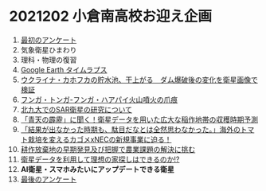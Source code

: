 # 2021202 小倉南高校お迎え企画

1. [最初のアンケート]()
2. 気象衛星ひまわり
3. 理科・物理の復習
4. [Google Earth タイムラプス](https://earth.google.com/web/@39.02775263,141.6254991,94a,49777.36235077d,35y,7h,0.00001347t,0r/data=CjISMBIgNTQ0MGExNzMxYzI1MTFlYTk0NDM4YmI2ODk0NDUyOTciDG1haW5Ob1JhbmRvbQ?hl=ja)
5. [ウクライナ・カホフカの貯水池、干上がる　ダム爆破後の変化を衛星画像で検証](https://www.bbc.com/japanese/features-and-analysis-66029815)
6. [フンガ・トンガ-フンガ・ハアパイ火山噴火の爪痕](https://sorabatake.jp/25315/)
7. [北九大でのSAR衛星の研究について](https://zacky1972.github.io/blog/2022/03/29/sar-apps.html)
8. [「青天の霹靂」に聞く！衛星データを用いた広大な稲作地帯の収穫時期予測](https://sorabatake.jp/3699/)
9. [「結果が出なかった時期も、駄目だなとは全然思わなかった。」海外のトマト栽培を変えるカゴメxNECの新規事業に迫る！](https://sorabatake.jp/20875/)
10. [耕作放棄地の早期発見及び把握で農業課題の解決に挑む](https://sorabatake.jp/20806/)
11. [衛星データを利用して理想の家探しはできるのか!?](https://sorabatake.jp/15905/)
12. **AI衛星・スマホみたいにアップデートできる衛星**
13. [最後のアンケート]()
